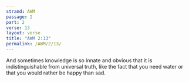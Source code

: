 ```yaml
---
strand: AWM
passage: 2
part: 2
verse: 13
layout: verse
title: "AWM 2:13"
permalink: /AWM/2/13/
---
```

And sometimes knowledge is so innate and obvious that it is indistinguishable from universal truth, like the fact that you need water or that you would rather be happy than sad.
